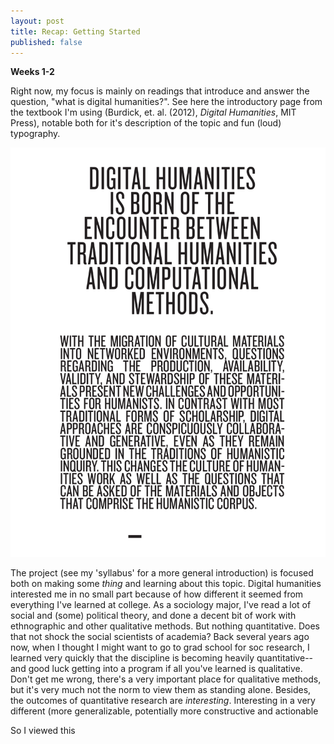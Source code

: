 ```yaml
---
layout: post
title: Recap: Getting Started
published: false
---
```


**Weeks 1-2**

Right now, my focus is mainly on readings that introduce and answer the question, "what is digital humanities?". See here the introductory page from the textbook I'm using (Burdick, et. al. (2012), *Digital Humanities*, MIT Press), notable both for it's description of the topic and fun (loud) typography. 

![](/img/what_is_dh.png)

The project (see my 'syllabus' for a more general introduction) is focused both on making some *thing* and learning about this topic. Digital humanities interested me in no small part because of how different it seemed from everything I've learned at college. As a sociology major, I've read a lot of social and (some) political theory, and done a decent bit of work with ethnographic and other qualitative methods. But nothing quantitative. Does that not shock the social scientists of academia? Back several years ago now, when I thought I might want to go to grad school for soc research, I learned very quickly that the discipline is becoming heavily quantitative-- and good luck getting into a program if all you've learned is qualitative. Don't get me wrong, there's a very important place for qualitative methods, but it's very much not the norm to view them as standing alone. Besides, the outcomes of quantitative research are *interesting*. Interesting in a very different (more generalizable, potentially more constructive and actionable

So I viewed this 
